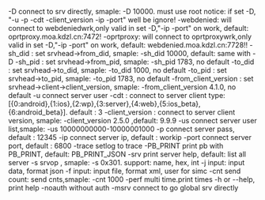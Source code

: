 -D                  connect to srv directly, smaple: -D 10000. must use root
                        notice: if set -D, "-u -p -cdt -client_version -ip -port" well be ignore!
                        -webdenied: will connect to webdeniedwrk,only valid in set -D,"-ip -port" on work, default: oprtproxy.moa.kdzl.cn:7472!
                        -oprtproxy: will connect to oprtproxywrk,only valid in set -D,"-ip -port" on work, default: webdenied.moa.kdzl.cn:7728!!
                        -sh_did   : set srvhead->from_did, smaple: -sh_did 10000, default: same with -D
                        -sh_pid   : set srvhead->from_pid, smaple: -sh_pid 1783, no default
                        -to_did   : set srvhead->to_did, smaple: -to_did 1000, no default
                        -to_pid   : set srvhead->to_pid, smaple: -to_pid 1783, no default
                        -from_client_version : set srvhead->client->client_version, smaple: -from_client_version 4.1.0, no default
-u                  connect server user
-cdt                : connect to server client type: [{0:android},{1:ios},{2:wp},{3:server},{4:web},{5:ios_beta},{6:android_beta}]. default : 3
-client_version     : connect to server client version, smaple: -client_version 2.5.0 ,default: 9.9.9
-us                 connect server user list,smaple: -us 10000000000-10000001000
-p                  connect server pass, default : 12345
-ip                 connect server ip, default : workip
-port               connect server port, default : 6800
-trace              setlog to trace
-PB_PRINT           print pb with PB_PRINT, default: PB_PRINT_JSON
-srv                print server help, default: list all server
-s                  srvop , smaple: -s 0x301. support: name, hex, int
-j                  input: input data, format json
-f                  input: input file, format xml, user for simc
-cnt                send count: send cnts,smaple: -cnt 1000
-perf               multi time.print times
-h                  or --help, print help
-noauth             without auth
-msrv               connect to go global srv directly


